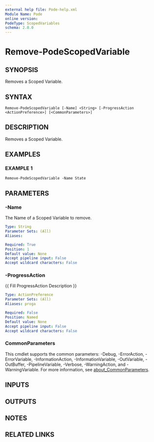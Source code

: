 ```yaml
---
external help file: Pode-help.xml
Module Name: Pode
online version:
PodeType: ScopedVariables
schema: 2.0.0
---
```


# Remove-PodeScopedVariable

## SYNOPSIS
Removes a Scoped Variable.

## SYNTAX

```
Remove-PodeScopedVariable [-Name] <String> [-ProgressAction <ActionPreference>] [<CommonParameters>]
```

## DESCRIPTION
Removes a Scoped Variable.

## EXAMPLES

### EXAMPLE 1
```
Remove-PodeScopedVariable -Name State
```

## PARAMETERS

### -Name
The Name of a Scoped Variable to remove.

```yaml
Type: String
Parameter Sets: (All)
Aliases:

Required: True
Position: 1
Default value: None
Accept pipeline input: False
Accept wildcard characters: False
```

### -ProgressAction
{{ Fill ProgressAction Description }}

```yaml
Type: ActionPreference
Parameter Sets: (All)
Aliases: proga

Required: False
Position: Named
Default value: None
Accept pipeline input: False
Accept wildcard characters: False
```

### CommonParameters
This cmdlet supports the common parameters: -Debug, -ErrorAction, -ErrorVariable, -InformationAction, -InformationVariable, -OutVariable, -OutBuffer, -PipelineVariable, -Verbose, -WarningAction, and -WarningVariable. For more information, see [about_CommonParameters](http://go.microsoft.com/fwlink/?LinkID=113216).

## INPUTS

## OUTPUTS

## NOTES

## RELATED LINKS
